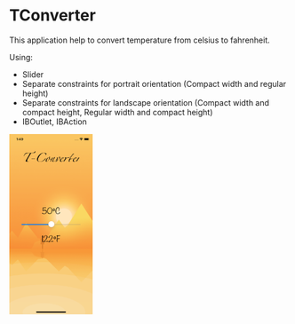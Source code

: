 # TConverter
This application help to convert temperature from celsius to fahrenheit.

Using: 
- Slider
- Separate constraints for portrait orientation (Compact width and regular height)
- Separate constraints for landscape orientation (Compact width and compact height, Regular width and compact height)
- IBOutlet, IBAction

<img align="left" alt="React" width="150px" src="https://github.com/iosconstantine/TConverter/blob/main/TConverter/Screenshots/Simulator%20Screen%20Shot%20-%20iPhone%2011%20Pro%20-%202021-08-05%20at%2001.49.37.png?raw=true" />



